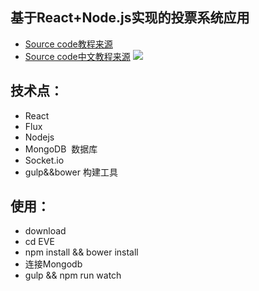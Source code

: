 ## 基于React+Node.js实现的投票系统应用
- [Source code教程来源](http://sahatyalkabov.com/create-a-character-voting-app-using-react-nodejs-mongodb-and-socketio/)
- [Source code中文教程来源](http://idlelife.org/archives/977)
![](https://lh3.googleusercontent.com/bTN84YkcbO_gXZm4qOrOYVTwUgwkOsrFfv8nrUe7aew=w2080-h1470-no)

## 技术点：
- React
- Flux
- Nodejs
- MongoDB  数据库
- Socket.io
- gulp&&bower 构建工具

## 使用：
- download
- cd EVE
- npm install && bower install 
- 连接Mongodb
- gulp && npm run watch
